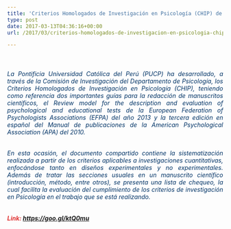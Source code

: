 ```yaml
---
title: 'Criterios Homologados de Investigación en Psicología (CHIP) de la PUCP: Investigaciones cuantitativas (versión 2.0)'
type: post
date: 2017-03-13T04:36:16+00:00
url: /2017/03/criterios-homologados-de-investigacion-en-psicologia-chip-de-la-pucp-investigaciones-cuantitativas-version-2-0

---
```

&nbsp;

<h6 style="text-align: justify;">
  <span style="color: #003366;"> La Pontificia Universidad Católica del Perú (PUCP) ha desarrollado, a través de la Comisión de Investigación del Departamento de Psicología, los Criterios Homologados de Investigación en Psicología (CHIP), teniendo como referencia dos importantes guías para la redacción de manuscritos científicos, el Review model for the description and evaluation of psychological and educational tests de la European Federation of Psychologists Associations (EFPA) del año 2013 y la tercera edición en español del Manual de publicaciones de la American Psychological Association (APA) del 2010. </span>
</h6>

<h6 style="text-align: justify;">
  <span style="color: #003366;"> En esta ocasión, el documento compartido contiene la sistematización realizada a partir de los criterios aplicables a investigaciones cuantitativas, enfocándose tanto en diseños experimentales y no experimentales. Además de tratar las secciones usuales en un manuscrito científico (introducción, método, entre otros), se presenta una lista de chequeo, la cual facilita la evaluación del cumplimiento de los criterios de investigación en Psicología en el trabajo que se está realizando.</span>
</h6>

###### <span style="color: #e03434;"><strong>Link: <a style="color: #e03434;" href=" https://goo.gl/ktQ0mu" target="_blank"> https://goo.gl/ktQ0mu</a></strong></span>